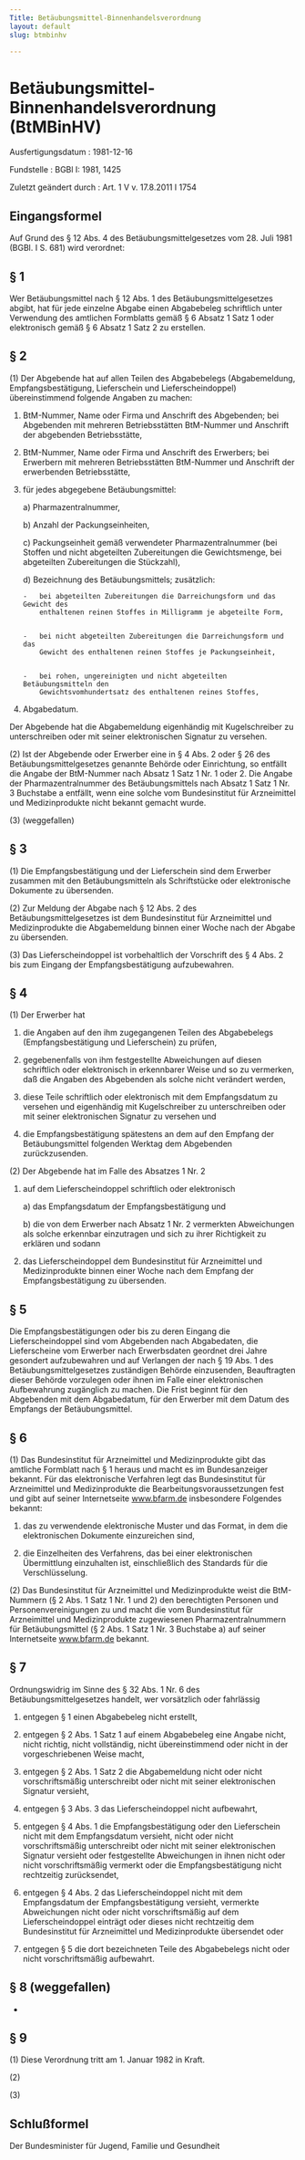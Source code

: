 ```yaml
---
Title: Betäubungsmittel-Binnenhandelsverordnung
layout: default
slug: btmbinhv

---
```


# Betäubungsmittel-Binnenhandelsverordnung (BtMBinHV)

Ausfertigungsdatum
:   1981-12-16

Fundstelle
:   BGBl I: 1981, 1425

Zuletzt geändert durch
:   Art. 1 V v. 17.8.2011 I 1754


## Eingangsformel

Auf Grund des § 12 Abs. 4 des Betäubungsmittelgesetzes vom 28. Juli
1981 (BGBl. I S. 681) wird verordnet:


## § 1

Wer Betäubungsmittel nach § 12 Abs. 1 des Betäubungsmittelgesetzes
abgibt, hat für jede einzelne Abgabe einen Abgabebeleg schriftlich
unter Verwendung des amtlichen Formblatts gemäß § 6 Absatz 1 Satz 1
oder elektronisch gemäß § 6 Absatz 1 Satz 2 zu erstellen.


## § 2

(1) Der Abgebende hat auf allen Teilen des Abgabebelegs
(Abgabemeldung, Empfangsbestätigung, Lieferschein und
Lieferscheindoppel) übereinstimmend folgende Angaben zu machen:

1.  BtM-Nummer, Name oder Firma und Anschrift des Abgebenden; bei
    Abgebenden mit mehreren Betriebsstätten BtM-Nummer und Anschrift der
    abgebenden Betriebsstätte,


2.  BtM-Nummer, Name oder Firma und Anschrift des Erwerbers; bei Erwerbern
    mit mehreren Betriebsstätten BtM-Nummer und Anschrift der erwerbenden
    Betriebsstätte,


3.  für jedes abgegebene Betäubungsmittel:

    a)  Pharmazentralnummer,


    b)  Anzahl der Packungseinheiten,


    c)  Packungseinheit gemäß verwendeter Pharmazentralnummer (bei Stoffen und
        nicht abgeteilten Zubereitungen die Gewichtsmenge, bei abgeteilten
        Zubereitungen die Stückzahl),


    d)  Bezeichnung des Betäubungsmittels; zusätzlich:

        -   bei abgeteilten Zubereitungen die Darreichungsform und das Gewicht des
            enthaltenen reinen Stoffes in Milligramm je abgeteilte Form,


        -   bei nicht abgeteilten Zubereitungen die Darreichungsform und das
            Gewicht des enthaltenen reinen Stoffes je Packungseinheit,


        -   bei rohen, ungereinigten und nicht abgeteilten Betäubungsmitteln den
            Gewichtsvomhundertsatz des enthaltenen reines Stoffes,








4.  Abgabedatum.



Der Abgebende hat die Abgabemeldung eigenhändig mit Kugelschreiber zu
unterschreiben oder mit seiner elektronischen Signatur zu versehen.

(2) Ist der Abgebende oder Erwerber eine in § 4 Abs. 2 oder § 26 des
Betäubungsmittelgesetzes genannte Behörde oder Einrichtung, so
entfällt die Angabe der BtM-Nummer nach Absatz 1 Satz 1 Nr. 1 oder 2.
Die Angabe der Pharmazentralnummer des Betäubungsmittels nach Absatz 1
Satz 1 Nr. 3 Buchstabe a entfällt, wenn eine solche vom Bundesinstitut
für Arzneimittel und Medizinprodukte nicht bekannt gemacht wurde.

(3) (weggefallen)


## § 3

(1) Die Empfangsbestätigung und der Lieferschein sind dem Erwerber
zusammen mit den Betäubungsmitteln als Schriftstücke oder
elektronische Dokumente zu übersenden.

(2) Zur Meldung der Abgabe nach § 12 Abs. 2 des
Betäubungsmittelgesetzes ist dem Bundesinstitut für Arzneimittel und
Medizinprodukte die Abgabemeldung binnen einer Woche nach der Abgabe
zu übersenden.

(3) Das Lieferscheindoppel ist vorbehaltlich der Vorschrift des § 4
Abs. 2 bis zum Eingang der Empfangsbestätigung aufzubewahren.


## § 4

(1) Der Erwerber hat

1.  die Angaben auf den ihm zugegangenen Teilen des Abgabebelegs
    (Empfangsbestätigung und Lieferschein) zu prüfen,


2.  gegebenenfalls von ihm festgestellte Abweichungen auf diesen
    schriftlich oder elektronisch in erkennbarer Weise und so zu
    vermerken, daß die Angaben des Abgebenden als solche nicht verändert
    werden,


3.  diese Teile schriftlich oder elektronisch mit dem Empfangsdatum zu
    versehen und eigenhändig mit Kugelschreiber zu unterschreiben oder mit
    seiner elektronischen Signatur zu versehen und


4.  die Empfangsbestätigung spätestens an dem auf den Empfang der
    Betäubungsmittel folgenden Werktag dem Abgebenden zurückzusenden.




(2) Der Abgebende hat im Falle des Absatzes 1 Nr. 2

1.  auf dem Lieferscheindoppel schriftlich oder elektronisch

    a)  das Empfangsdatum der Empfangsbestätigung und


    b)  die von dem Erwerber nach Absatz 1 Nr. 2 vermerkten Abweichungen als
        solche erkennbar einzutragen und sich zu ihrer Richtigkeit zu erklären
        und sodann





2.  das Lieferscheindoppel dem Bundesinstitut für Arzneimittel und
    Medizinprodukte binnen einer Woche nach dem Empfang der
    Empfangsbestätigung zu übersenden.





## § 5

Die Empfangsbestätigungen oder bis zu deren Eingang die
Lieferscheindoppel sind vom Abgebenden nach Abgabedaten, die
Lieferscheine vom Erwerber nach Erwerbsdaten geordnet drei Jahre
gesondert aufzubewahren und auf Verlangen der nach § 19 Abs. 1 des
Betäubungsmittelgesetzes zuständigen Behörde einzusenden, Beauftragten
dieser Behörde vorzulegen oder ihnen im Falle einer elektronischen
Aufbewahrung zugänglich zu machen. Die Frist beginnt für den
Abgebenden mit dem Abgabedatum, für den Erwerber mit dem Datum des
Empfangs der Betäubungsmittel.


## § 6

(1) Das Bundesinstitut für Arzneimittel und Medizinprodukte gibt das
amtliche Formblatt nach § 1 heraus und macht es im Bundesanzeiger
bekannt. Für das elektronische Verfahren legt das Bundesinstitut für
Arzneimittel und Medizinprodukte die Bearbeitungsvoraussetzungen fest
und gibt auf seiner Internetseite www.bfarm.de insbesondere Folgendes
bekannt:

1.  das zu verwendende elektronische Muster und das Format, in dem die
    elektronischen Dokumente einzureichen sind,


2.  die Einzelheiten des Verfahrens, das bei einer elektronischen
    Übermittlung einzuhalten ist, einschließlich des Standards für die
    Verschlüsselung.




(2) Das Bundesinstitut für Arzneimittel und Medizinprodukte weist die
BtM-Nummern (§ 2 Abs. 1 Satz 1 Nr. 1 und 2) den berechtigten Personen
und Personenvereinigungen zu und macht die vom Bundesinstitut für
Arzneimittel und Medizinprodukte zugewiesenen Pharmazentralnummern für
Betäubungsmittel (§ 2 Abs. 1 Satz 1 Nr. 3 Buchstabe a) auf seiner
Internetseite www.bfarm.de bekannt.


## § 7

Ordnungswidrig im Sinne des § 32 Abs. 1 Nr. 6 des
Betäubungsmittelgesetzes handelt, wer vorsätzlich oder fahrlässig

1.  entgegen § 1 einen Abgabebeleg nicht erstellt,


2.  entgegen § 2 Abs. 1 Satz 1 auf einem Abgabebeleg eine Angabe nicht,
    nicht richtig, nicht vollständig, nicht übereinstimmend oder nicht in
    der vorgeschriebenen Weise macht,


3.  entgegen § 2 Abs. 1 Satz 2 die Abgabemeldung nicht oder nicht
    vorschriftsmäßig unterschreibt oder nicht mit seiner elektronischen
    Signatur versieht,


4.  entgegen § 3 Abs. 3 das Lieferscheindoppel nicht aufbewahrt,


5.  entgegen § 4 Abs. 1 die Empfangsbestätigung oder den Lieferschein
    nicht mit dem Empfangsdatum versieht, nicht oder nicht
    vorschriftsmäßig unterschreibt oder nicht mit seiner elektronischen
    Signatur versieht oder festgestellte Abweichungen in ihnen nicht oder
    nicht vorschriftsmäßig vermerkt oder die Empfangsbestätigung nicht
    rechtzeitig zurücksendet,


6.  entgegen § 4 Abs. 2 das Lieferscheindoppel nicht mit dem Empfangsdatum
    der Empfangsbestätigung versieht, vermerkte Abweichungen nicht oder
    nicht vorschriftsmäßig auf dem Lieferscheindoppel einträgt oder dieses
    nicht rechtzeitig dem Bundesinstitut für Arzneimittel und
    Medizinprodukte übersendet oder


7.  entgegen § 5 die dort bezeichneten Teile des Abgabebelegs nicht oder
    nicht vorschriftsmäßig aufbewahrt.





## § 8 (weggefallen)

-


## § 9

(1) Diese Verordnung tritt am 1. Januar 1982 in Kraft.

(2)

(3)


## Schlußformel

Der Bundesminister für Jugend, Familie und Gesundheit

